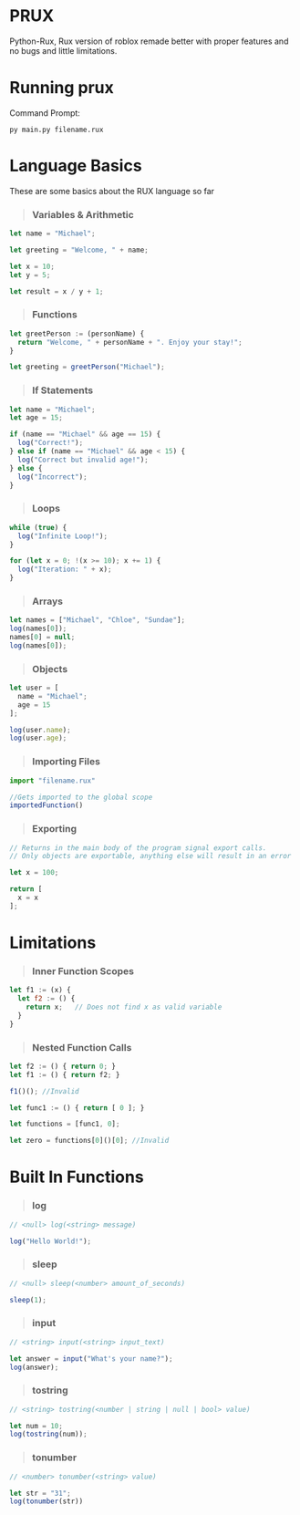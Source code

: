 # PRUX
Python-Rux, Rux version of roblox remade better with proper features and no bugs and little limitations.

# Running prux
Command Prompt:
```
py main.py filename.rux
```


# Language Basics
These are some basics about the RUX language so far

> ### Variables & Arithmetic

```js
let name = "Michael";

let greeting = "Welcome, " + name;

let x = 10;
let y = 5;

let result = x / y + 1;

```

> ### Functions

```js
let greetPerson := (personName) {
  return "Welcome, " + personName + ". Enjoy your stay!";
}

let greeting = greetPerson("Michael");

```

> ### If Statements

```js
let name = "Michael";
let age = 15;

if (name == "Michael" && age == 15) {
  log("Correct!");
} else if (name == "Michael" && age < 15) {
  log("Correct but invalid age!");
} else {
  log("Incorrect");
}
```

> ### Loops

```js
while (true) {
  log("Infinite Loop!");
}

for (let x = 0; !(x >= 10); x += 1) {
  log("Iteration: " + x);
}
```

> ### Arrays

```js
let names = ["Michael", "Chloe", "Sundae"];
log(names[0]);
names[0] = null;
log(names[0]);
```

> ### Objects

```js
let user = [
  name = "Michael";
  age = 15
];

log(user.name);
log(user.age);
```

> ### Importing Files

```js
import "filename.rux"

//Gets imported to the global scope
importedFunction()
```

> ### Exporting

```js
// Returns in the main body of the program signal export calls.
// Only objects are exportable, anything else will result in an error

let x = 100;

return [
  x = x
];

```

# Limitations

> ### Inner Function Scopes
```js
let f1 := (x) {
  let f2 := () {
    return x;   // Does not find x as valid variable
  }
}
```

> ### Nested Function Calls
```js
let f2 := () { return 0; }
let f1 := () { return f2; }

f1()(); //Invalid
```
```js
let func1 := () { return [ 0 ]; }

let functions = [func1, 0];

let zero = functions[0]()[0]; //Invalid
```

# Built In Functions
> ### log
```js
// <null> log(<string> message)

log("Hello World!");
```
> ### sleep
```js
// <null> sleep(<number> amount_of_seconds)

sleep(1);
```
> ### input
```js
// <string> input(<string> input_text)

let answer = input("What's your name?");
log(answer);
```
> ### tostring
```js
// <string> tostring(<number | string | null | bool> value)

let num = 10;
log(tostring(num));
```
> ### tonumber
```js
// <number> tonumber(<string> value)

let str = "31";
log(tonumber(str))
```
